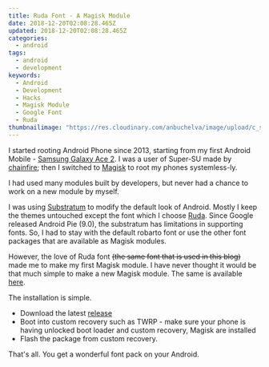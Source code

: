 ```yaml
---
title: Ruda Font - A Magisk Module
date: 2018-12-20T02:08:28.465Z
updated: 2018-12-20T02:08:28.465Z
categories:
  - android
tags:
  - android
  - development
keywords:
  - Android
  - Development
  - Hacks
  - Magisk Module
  - Google Font
  - Ruda
thumbnailimage: "https://res.cloudinary.com/anbuchelva/image/upload/c_scale,w_250,f_auto,q_auto/v1579374483/images/magisk_logo.png"
---
```

I started rooting Android Phone since 2013, starting from my first Android Mobile - [Samsung Galaxy Ace 2](https://www.gsmarena.com/samsung_galaxy_ace_2_i8160-4559.php). I was a user of Super-SU made by [chainfire](https://chainfire.eu/); then I switched to [Magisk](https://github.com/topjohnwu/Magisk) to root my phones systemless-ly.

I had used many modules built by developers, but never had a chance to work on a new module by myself.

<!--more-->

I was using [Substratum](https://github.com/substratum/substratum) to modify the default look of Android. Mostly I keep the themes untouched except the font which I choose [Ruda](https://fonts.google.com/specimen/Ruda).  Since Google released Android Pie (9.0), the substratum has limitations in supporting fonts.  So, I had to stay with the default robarto font or use the other font packages that are available as Magisk modules.

However, the love of Ruda font ~~(the same font that is used in this blog)~~ made me to make my first Magisk module.  I have never thought it would be that much simple to make a new Magisk module.  The same is available [here](https://github.com/anbuchelva/Ruda-Font-Magisk-Module).

The installation is simple.

* Download the latest [release](https://github.com/anbuchelva/Ruda-Font-Magisk-Module/releases)
* Boot into custom recovery such as TWRP - make sure your phone is having unlocked boot loader and custom recovery, Magisk are installed
* Flash the package from custom recovery.

That's all. You get a wonderful font pack on your Android.
